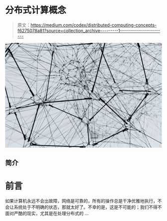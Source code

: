# 分布式计算概念

> 原文：<https://medium.com/codex/distributed-computing-concepts-f6275078a81?source=collection_archive---------1----------------------->

![](img/35be79d11309ff39cf18a44fab78e1cf.png)

## 简介

# 前言

如果计算机永远不会出故障，网络是可靠的，所有的操作总是干净优雅地执行，不会让系统处于不明确的状态，那就太好了。不幸的是，这是不可能的；我们不得不面对严酷的现实，尤其是在处理分布式的 …